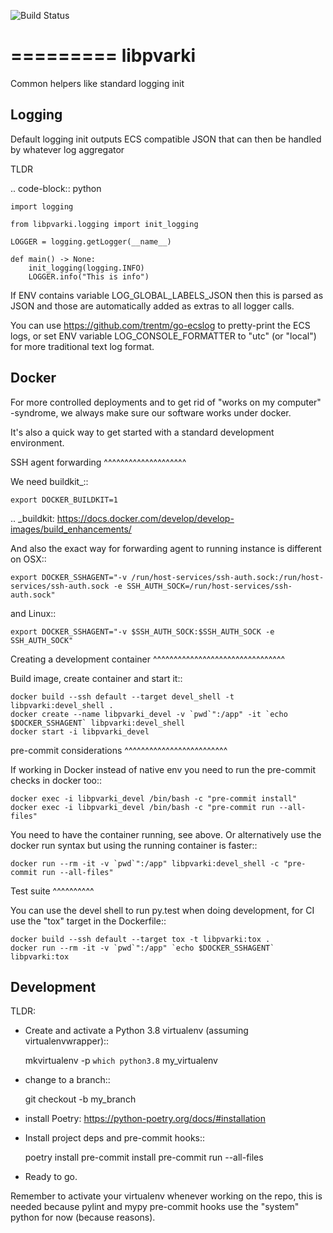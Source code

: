 ![Build Status](https://github.com/pvarki/python-libpvarki/actions/workflows/build.yml/badge.svg)

=========
libpvarki
=========

Common helpers like standard logging init

Logging
-------

Default logging init outputs ECS compatible JSON that can then be handled by whatever log aggregator

TLDR

.. code-block:: python

    import logging

    from libpvarki.logging import init_logging

    LOGGER = logging.getLogger(__name__)

    def main() -> None:
        init_logging(logging.INFO)
        LOGGER.info("This is info")

If ENV contains variable LOG_GLOBAL_LABELS_JSON then this is parsed as JSON and those are automatically
added as extras to all logger calls.

You can use https://github.com/trentm/go-ecslog to pretty-print the ECS logs, or set ENV variable
LOG_CONSOLE_FORMATTER to "utc" (or "local") for more traditional text log format.

Docker
------

For more controlled deployments and to get rid of "works on my computer" -syndrome, we always
make sure our software works under docker.

It's also a quick way to get started with a standard development environment.

SSH agent forwarding
^^^^^^^^^^^^^^^^^^^^

We need buildkit_::

    export DOCKER_BUILDKIT=1

.. _buildkit: https://docs.docker.com/develop/develop-images/build_enhancements/

And also the exact way for forwarding agent to running instance is different on OSX::

    export DOCKER_SSHAGENT="-v /run/host-services/ssh-auth.sock:/run/host-services/ssh-auth.sock -e SSH_AUTH_SOCK=/run/host-services/ssh-auth.sock"

and Linux::

    export DOCKER_SSHAGENT="-v $SSH_AUTH_SOCK:$SSH_AUTH_SOCK -e SSH_AUTH_SOCK"

Creating a development container
^^^^^^^^^^^^^^^^^^^^^^^^^^^^^^^^

Build image, create container and start it::

    docker build --ssh default --target devel_shell -t libpvarki:devel_shell .
    docker create --name libpvarki_devel -v `pwd`":/app" -it `echo $DOCKER_SSHAGENT` libpvarki:devel_shell
    docker start -i libpvarki_devel

pre-commit considerations
^^^^^^^^^^^^^^^^^^^^^^^^^

If working in Docker instead of native env you need to run the pre-commit checks in docker too::

    docker exec -i libpvarki_devel /bin/bash -c "pre-commit install"
    docker exec -i libpvarki_devel /bin/bash -c "pre-commit run --all-files"

You need to have the container running, see above. Or alternatively use the docker run syntax but using
the running container is faster::

    docker run --rm -it -v `pwd`":/app" libpvarki:devel_shell -c "pre-commit run --all-files"

Test suite
^^^^^^^^^^

You can use the devel shell to run py.test when doing development, for CI use
the "tox" target in the Dockerfile::

    docker build --ssh default --target tox -t libpvarki:tox .
    docker run --rm -it -v `pwd`":/app" `echo $DOCKER_SSHAGENT` libpvarki:tox

Development
-----------

TLDR:

- Create and activate a Python 3.8 virtualenv (assuming virtualenvwrapper)::

    mkvirtualenv -p `which python3.8` my_virtualenv

- change to a branch::

    git checkout -b my_branch

- install Poetry: https://python-poetry.org/docs/#installation
- Install project deps and pre-commit hooks::

    poetry install
    pre-commit install
    pre-commit run --all-files

- Ready to go.

Remember to activate your virtualenv whenever working on the repo, this is needed
because pylint and mypy pre-commit hooks use the "system" python for now (because reasons).
